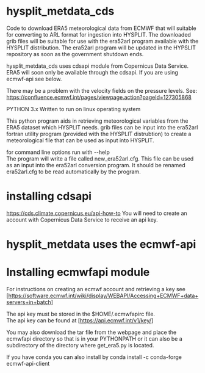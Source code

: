 
# hysplit_metdata_cds 
Code to download ERA5 meteorological data from ECMWF that will suitable for converting to ARL format for ingestion into HYSPLIT.
The downloaded grib files will be suitable for use with the era52arl program available with the HYSPLIT distribution.
The era52arl program will be updated in the HYPSLIT repository as soon as the government shutdown ends.

hysplit_metdata_cds uses cdsapi module from Copernicus Data Service.
ERA5 will soon only be available through the cdsapi.
If you are using ecmwf-api see below.

There may be a problem with the  velocity fields on the pressure levels. See:
https://confluence.ecmwf.int/pages/viewpage.action?pageId=127305868

PYTHON 3.x
Written to run on linux operating system

This python program aids in retrieving  meteorological variables from the ERA5 dataset which HYSPLIT needs.
grib files can be input into the era52arl fortran utility program (provided with the HYSPLIT distrubtion) 
to create a meteorological file that can be used
as input into HYSPLIT. 

for command line options run with --help <br>
The program will write a file called new_era52arl.cfg. This file can be used as an input into the era52arl conversion program.
It should be renamed  era52arl.cfg  to be read automatically by the program.

# installing cdsapi
https://cds.climate.copernicus.eu/api-how-to
You will need to create an account with Copernicus Data Service to receive an api key.

# hysplit_metdata uses the ecmwf-api
# Installing ecmwfapi module
For instructions on creating an ecmwf account and retrieving a key see <br>
[https://software.ecmwf.int/wiki/display/WEBAPI/Accessing+ECMWF+data+servers+in+batch]

The api key must be stored in the $HOME/.ecmwfapirc file. <br>
The api key can be found at [https://api.ecmwf.int/v1/key/]

You may also download the tar file from the webpage and place the ecmwfapi directory so
that is in your PYTHONPATH or it can also be a subdirectory of the directory where get_era5.py is located.

If you have conda you  can also install by
conda install -c conda-forge ecmwf-api-client

